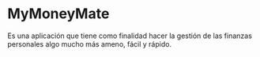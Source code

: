 # MyMoneyMate

Es una aplicación que tiene como finalidad hacer la gestión de las finanzas personales algo mucho más ameno, fácil y rápido.
